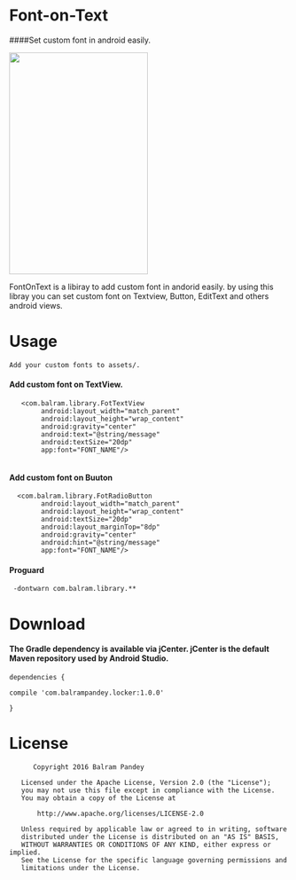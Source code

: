 # Font-on-Text

####Set custom font in android easily. 

<img align="center" src='https://raw.githubusercontent.com/balrampandey19/FontOnText/master/Screen/img.jpeg' width='250' height='400'/>

FontOnText is a libiray to add custom font in andorid easily. by using this libray you can set custom font on Textview, Button, EditText and others android views.

# Usage
```
Add your custom fonts to assets/.
```

#### Add custom font on TextView.
```
   <com.balram.library.FotTextView
        android:layout_width="match_parent"
        android:layout_height="wrap_content"
        android:gravity="center"
        android:text="@string/message"
        android:textSize="20dp"
        app:font="FONT_NAME"/>
        
```

#### Add custom font on Buuton

```
  <com.balram.library.FotRadioButton
        android:layout_width="match_parent"
        android:layout_height="wrap_content"
        android:textSize="20dp"
        android:layout_marginTop="8dp"
        android:gravity="center"
        android:hint="@string/message"
        app:font="FONT_NAME"/>
```
#### Proguard

```
 -dontwarn com.balram.library.**
```


# Download

#### The Gradle dependency is available via jCenter. jCenter is the default Maven repository used by Android Studio.


```
dependencies {

compile 'com.balrampandey.locker:1.0.0'

}

```

# License

```
      Copyright 2016 Balram Pandey

   Licensed under the Apache License, Version 2.0 (the "License");
   you may not use this file except in compliance with the License.
   You may obtain a copy of the License at

       http://www.apache.org/licenses/LICENSE-2.0

   Unless required by applicable law or agreed to in writing, software
   distributed under the License is distributed on an "AS IS" BASIS,
   WITHOUT WARRANTIES OR CONDITIONS OF ANY KIND, either express or implied.
   See the License for the specific language governing permissions and
   limitations under the License.

```




